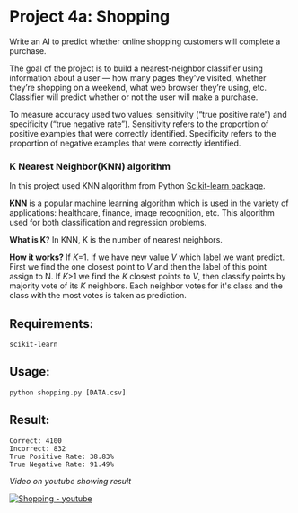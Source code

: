 # Project 4a: Shopping

Write an AI to predict whether online shopping customers will complete a purchase.

The goal of the project is to build a nearest-neighbor classifier using information about a user — how many pages they’ve visited, whether they’re shopping on a weekend, what web browser they’re using, etc. Classifier will predict whether or not the user will make a purchase.

To measure accuracy used two values: sensitivity (“true positive rate”) and specificity (“true negative rate”). Sensitivity refers to the proportion of positive examples that were correctly identified. Specificity refers to the proportion of negative examples that were correctly identified. 


### K Nearest Neighbor(KNN) algorithm

In this project used KNN algorithm from Python [Scikit-learn package](https://scikit-learn.org/stable/modules/generated/sklearn.neighbors.KNeighborsClassifier.html).

**KNN** is a popular machine learning algorithm which is used in the variety of applications: healthcare, finance, image recognition, etc. This algorithm used for both classification and regression problems. 

**What is K**? In KNN, K is the number of nearest neighbors. 

**How it works?** If *K*=1. If we have new value *V* which label we want predict. First we find the one closest point to *V* and then the label of this point assign to N.
If *K*>1 we find the *K* closest points to *V*, then classify points by majority vote of its *K* neighbors. Each neighbor votes for it's class and the class with the most votes is taken as prediction.


## Requirements:

```
scikit-learn
```

## Usage:

```
python shopping.py [DATA.csv]
```

## Result:

```
Correct: 4100
Incorrect: 832
True Positive Rate: 38.83%
True Negative Rate: 91.49%
```

*Video on youtube showing result*

[![Shopping - youtube](https://img.youtube.com/vi/VaXkoFzoj7Y/0.jpg)](https://youtu.be/VaXkoFzoj7Y)
